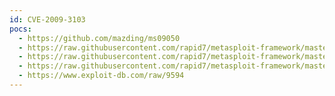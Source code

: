 ```yaml
---
id: CVE-2009-3103
pocs:
  - https://github.com/mazding/ms09050
  - https://raw.githubusercontent.com/rapid7/metasploit-framework/master/modules/auxiliary/dos/windows/smb/ms09_050_smb2_negotiate_pidhigh.rb
  - https://raw.githubusercontent.com/rapid7/metasploit-framework/master/modules/auxiliary/dos/windows/smb/ms09_050_smb2_session_logoff.rb
  - https://raw.githubusercontent.com/rapid7/metasploit-framework/master/modules/exploits/windows/smb/ms09_050_smb2_negotiate_func_index.rb
  - https://www.exploit-db.com/raw/9594
---
```

